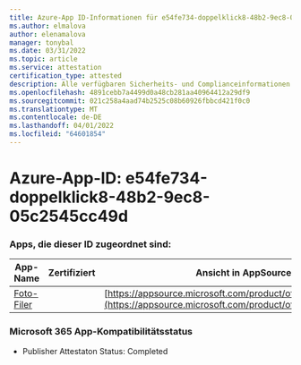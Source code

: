 ```yaml
---
title: Azure-App ID-Informationen für e54fe734-doppelklick8-48b2-9ec8-05c2545cc49d
ms.author: elmalova
author: elenamalova
manager: tonybal
ms.date: 03/31/2022
ms.topic: article
ms.service: attestation
certification_type: attested
description: Alle verfügbaren Sicherheits- und Complianceinformationen für e54fe734-doppelklick8-48b2-9ec8-05c2545cc49d.
ms.openlocfilehash: 4891cebb7a4499d0a48cb281aa40964412a29df9
ms.sourcegitcommit: 021c258a4aad74b2525c08b60926fbbcd421f0c0
ms.translationtype: MT
ms.contentlocale: de-DE
ms.lasthandoff: 04/01/2022
ms.locfileid: "64601854"
---
```

# <a name="azure-app-id-e54fe734-bab8-48b2-9ec8-05c2545cc49d"></a>Azure-App-ID: e54fe734-doppelklick8-48b2-9ec8-05c2545cc49d


### <a name="apps-associated-with-this-id"></a>Apps, die dieser ID zugeordnet sind:
| **App-Name** | **Zertifiziert** | **Ansicht in AppSource** |
|--------------|---------------|-----------------------|
| [Foto-Filer](../forward/WA200003881.md) |  | [https://appsource.microsoft.com/product/office/WA200003881](https://appsource.microsoft.com/product/office/WA200003881) |

### <a name="microsoft-365-app-compliance-status"></a>Microsoft 365 App-Kompatibilitätsstatus
- Publisher Attestaton Status: Completed
